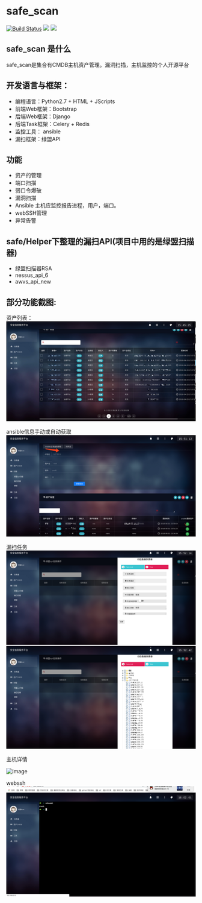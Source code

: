 # safe_scan

[![Build Status](https://travis-ci.org/ChanceYu/react-calendar-picker.svg?branch=master)](https://travis-ci.org/ChanceYu/react-calendar-picker)
[![](https://img.shields.io/badge/language-P-brightgreen.svg)](https://github.com/ChanceYu/react-calendar-picker)
[![](https://img.shields.io/badge/license-MIT-blue.svg)](https://opensource.org/licenses/mit-license.php) 



## safe_scan 是什么
safe_scan是集合有CMDB主机资产管理。漏洞扫描，主机监控的个人开源平台

## 开发语言与框架：
 * 编程语言：Python2.7 + HTML + JScripts
 * 前端Web框架：Bootstrap
 * 后端Web框架：Django
 * 后端Task框架：Celery + Redis
 * 监控工具： ansible
 * 漏扫框架：绿盟API
 
 
## 功能

* 资产的管理
* 端口扫描
* 弱口令爆破
* 漏洞扫描
* Ansible 主机应监控报告进程，用户，端口。
* webSSH管理
* 异常告警

## safe/Helper下整理的漏扫API(项目中用的是绿盟扫描器)

* 绿盟扫描器RSA
* nessus_api_6
* awvs_api_new






## 部分功能截图:
资产列表：
![image](./read/assets.png)

ansible信息手动或自动获取
![image](./read/ansible.png)


漏扫任务
![image](./read/绿盟1.png)
![image](./read/绿盟2.png)


主机详情

![image](./read/test.png)


webssh
![image](./read/ssh2.png)
